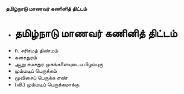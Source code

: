 **தமிழ்நாடு மாணவர் கணினித் திட்டம்**
- # தமிழ்நாடு மாணவர் கணினித் திட்டம்
- n. சரிசமத் திண்மம்
- கனசதுரம்
- ஆறு சமசதுர முகங்களையுடைய பிழம்புரு
- மும்மடிப் பெருக்கம்
- மூவிசைப் பெருக்க எண்
- (வி.) மும்மடிப் பெருக்கமாக்கு.


